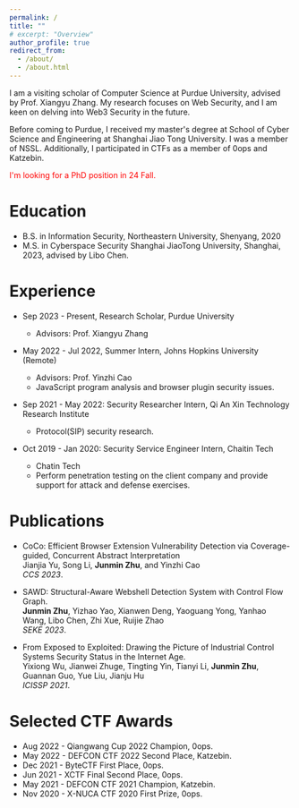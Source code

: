 ```yaml
---
permalink: /
title: ""
# excerpt: "Overview"
author_profile: true
redirect_from: 
  - /about/
  - /about.html
---
```


I am a visiting scholar of Computer Science at Purdue University, advised by Prof. Xiangyu Zhang. My research focuses on Web Security, and I am keen on delving into Web3 Security in the future.

Before coming to Purdue, I received my master's degree at School of Cyber Science and Engineering at Shanghai Jiao Tong University. I was a member of NSSL. Additionally, I participated in CTFs as a member of 0ops and Katzebin.

<p style="color: #FF0000;">I'm looking for a PhD position in 24 Fall.</p>

# Education

* B.S. in Information Security, Northeastern University, Shenyang, 2020
* M.S. in Cyberspace Security Shanghai JiaoTong University, Shanghai, 2023, advised by Libo Chen.

# Experience

* Sep 2023 - Present, Research Scholar, Purdue University
  * Advisors: Prof. Xiangyu Zhang

* May 2022 - Jul 2022, Summer Intern, Johns Hopkins University (Remote)
  * Advisors: Prof. Yinzhi Cao
  * JavaScript program analysis and browser plugin security issues.

* Sep 2021 - May 2022:  Security Researcher Intern, Qi An Xin Technology Research Institute
  * Protocol(SIP) security research.
  
* Oct 2019 - Jan 2020: Security Service Engineer Intern, Chaitin Tech
  * Chatin Tech
  * Perform penetration testing on the client company and provide support for attack and defense exercises.


# Publications

* CoCo: Efficient Browser Extension Vulnerability Detection via Coverage-guided, Concurrent Abstract Interpretation<br>
Jianjia Yu, Song Li, <b>Junmin Zhu</b>, and Yinzhi Cao<br>
<i>CCS 2023</i>.


* SAWD: Structural-Aware Webshell Detection System with Control Flow Graph. <br>
<b>Junmin Zhu</b>, Yizhao Yao, Xianwen Deng, Yaoguang Yong, Yanhao Wang, Libo Chen, Zhi Xue, Ruijie Zhao<br>
<i>SEKE 2023</i>.

* From Exposed to Exploited: Drawing the Picture of Industrial Control Systems Security Status in the Internet Age. <br>
Yixiong Wu, Jianwei Zhuge, Tingting Yin, Tianyi Li, <b>Junmin Zhu</b>, Guannan Guo, Yue Liu, Jianju Hu<br>
<i>ICISSP 2021</i>.



# Selected CTF Awards

* Aug 2022 - Qiangwang Cup 2022 Champion, 0ops.
* May 2022 - DEFCON CTF 2022 Second Place, Katzebin.
* Dec 2021 - ByteCTF First Place, 0ops.
* Jun 2021 - XCTF Final Second Place, 0ops. 
* May 2021 - DEFCON CTF 2021 Champion, Katzebin.
* Nov 2020 - X-NUCA CTF 2020 First Prize, 0ops. 